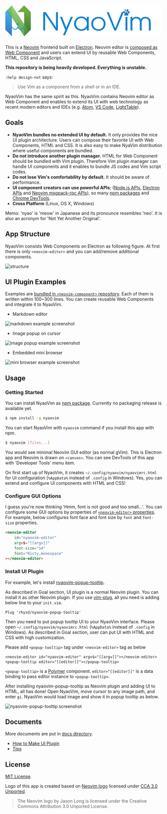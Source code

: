 ![NyaoVim](resources/title-bar.png)
===================================

This is a [Neovim](https://neovim.io/) frontend built on [Electron](http://electron.atom.io/).  Neovim editor is [composed as Web Component](https://github.com/rhysd/neovim-component) and users can extend UI by reusable Web Components, HTML, CSS and JavaScript.

**This repository is being heavily developed.  Everything is unstable.**

`:help design-not` says:

> Use Vim as a component from a shell or in an IDE.

NyaoVim has the same spirit as this.  NyaoVim contains Neovim editor as Web Component and enables to extend its UI with web technology as recent modern editors and IDEs (e.g. [Atom](http://atom.io/), [VS Code](https://github.com/Microsoft/vscode), [LightTable](http://lighttable.com/)).

## Goals

- **NyaoVim bundles no extended UI by default.**  It only provides the nice UI plugin architecture.  Users can compose their favorite UI with Web Components, HTML and CSS.  It is also easy to make NyaVim distribution where useful components are bundled.
- **Do not introduce another plugin manager.**  HTML for Web Component should be bundled with Vim plugin.  Therefore Vim plugin manager can handle UI components and it enables to bundle JS codes and Vim script codes.
- **Do not lose Vim's comfortability by default.**  It should be aware of performance.
- **UI component creators can use powerful APIs**; ([Node.js APIs](https://nodejs.org/en/docs/), [Electron APIs](https://github.com/atom/electron/tree/master/docs/api) and [Neovim msgpack-rpc APIs](https://neovim.io/doc/user/msgpack_rpc.html)), so many [npm packages](https://www.npmjs.com/) and [Chrome DevTools](https://developers.google.com/web/tools/chrome-devtools/).
- **Cross Platform** (Linux, OS X, Windows)

Memo: 'nyao' is 'meow' in Japanese and its pronounce resembles 'neo'.  It is also an acronym for 'Not Yet Another Original'.

## App Structure

NyaoVim consists Web Components on Electron as following figure.  At first there is only `<neovim-editor>` and you can add/remove additional components.

![structure](https://raw.githubusercontent.com/rhysd/ss/master/NyaoVim/structure.png)

## UI Plugin Examples

Examples are [bundled in `<neovim-component>` repository](https://github.com/rhysd/neovim-component/tree/master/example).  Each of them is written within 100~300 lines. You can create reusable Web Components and integrate it to NyaoVim.

- Markdown editor

![markdown example screenshot](https://raw.githubusercontent.com/rhysd/ss/master/neovim-component/markdown-example.gif)

- Image popup on cursor

![image popup example screenshot](https://raw.githubusercontent.com/rhysd/ss/master/neovim-component/popup-image-example.gif)

- Embedded mini browser

![mini browser example screenshot](https://raw.githubusercontent.com/rhysd/ss/master/neovim-component/mini-browser.gif)


## Usage

### Getting Started

You can install NyaoVim as [npm package](https://www.npmjs.com/package/nyaovim).  Currently no packaging release is available yet.

```sh
$ npm install -g nyaovim
```

You can start NyaoVim with `nyaovim` command if you install this app with npm.

```sh
$ nyaovim [files...]
```

You would see minimal Neovim GUI editor (as normal gVim).  This is Electron app and Neovim is drawn on `<canvas>`.  You can see DevTools of this app with 'Developer Tools' menu item.

On first start up of NyaoVim, it creates `~/.config/nyaovim/nyaovimrc.html` for UI configuration (`%AppData%` instead of `.config` in Windows).  Yes, you can extend and configure UI components with HTML and CSS!

### Configure GUI Options

I guess you're now thinking 'Hmm, font is not good and too small...'. You can configure some GUI options by properties of [`<neovim-editor>` properties](https://github.com/rhysd/neovim-component#neovim-editor-properties).
For example, below configures font face and font size by `font` and `font-size` properties.

```html
<neovim-editor
    id="nyaovim-editor"
    argv$="[[argv]]"
    font-size="14"
    font="Ricty,monospace"
></neovim-editor>
```

### Install UI Plugin

For example, let's install [nyaovim-popup-tooltip](https://github.com/rhysd/nyaovim-popup-tooltip).

As described in Goal section, UI plugin is a normal Neovim plugin.  You can install it as other Neovim plugin.  If you use [vim-plug](https://github.com/junegunn/vim-plug), all you need is adding below line to your `init.vim`.

```vim
Plug 'rhysd/nyaovim-popup-tooltip'
```

Then you need to put popup tooltip UI to your NyaoVim interface.  Please open `~/.config/nyaovim/nyaovimrc.html` (`%AppData%` instead of `.config` in Windows).  As described in Goal section, user can put UI with HTML and CSS with high customization.

Please add `<popup-tooltip>` tag under `<neovim-editor>` tag as below

```
<neovim-editor id="nyaovim-editor" argv$="[[argv]]"></neovim-editor>
<popup-tooltip editor="[[editor]]"></popup-tooltip>
```

`<popup-tooltip>` is a [Polymer](https://github.com/Polymer/polymer) component.  `editor="[[editor]]"` is a data binding to pass editor instance to `<popup-tooltip>`.

After installing nyaovim-popup-tooltip as Neovim plugin and adding UI to HTML, all has done!  Open NyaoVim, move cursor to any image path, and enter `gi`.  NyaoVim would load image and show it in popup tooltip as below.

![nyaovim-popup-tooltip screenshot](https://raw.githubusercontent.com/rhysd/ss/master/nyaovim-popup-tooltip/main.gif)


## Documents

More documents are put in [docs directory](docs).

- [How to Make UI Plugin](docs/make-ui-plugin.md)
- [Tips](docs/tips.md)

## License

[MIT License](/LICENSE.txt).

Logo of this app is created based on [Neovim logo](https://neovim.io/) licensed under [CCA 3.0 Unported](https://creativecommons.org/licenses/by/3.0/legalcode).

> The Neovim logo by Jason Long is licensed under the Creative Commons Attribution 3.0 Unported License.
